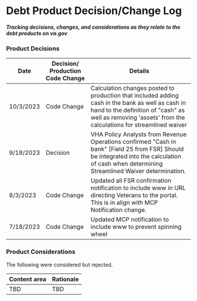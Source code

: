 # Debt Product Decision/Change Log 
***Tracking decisions, changes, and considerations as they relate to the debt products on va.gov***




### Product Decisions

| Date | Decision/ Production Code Change |Details |
| ---- | ---- |---- |
| 10/3/2023 |Code Change|Calculation changes posted to production that included adding cash in the bank as well as cash in hand to the definition of "cash" as well as removing 'assets' from the calculations for streamlined waiver |
| 9/18/2023 | Decision |VHA Policy Analysts from Revenue Operations confirmed "Cash in bank" [Field 25 from FSR] Should be integrated into the calculation of cash when determining Streamlined Waiver determination.|
|8/3/2023 | Code Change|Updated all FSR confirmation notification to include www in URL directing Veterans to the portal. This is in align with MCP Notification change.|
| 7/18/2023 | Code Change| Updated MCP notification to include www to prevent spinning wheel |


### Product Considerations

The following were considered but rejected.

| Content area | Rationale |
| ------- | -------- |
| TBD| TBD |

